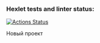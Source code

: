 ### Hexlet tests and linter status:
[![Actions Status](https://github.com/avel2k6/python-project-49/workflows/hexlet-check/badge.svg)](https://github.com/avel2k6/python-project-49/actions)

Новый проект